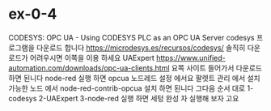 # ex-0-4
CODESYS: OPC UA - Using CODESYS PLC as an OPC UA Server
codesys 프로그램을 다운로드 합니다 https://microdesys.es/recursos/codesys/ 솔직히 다운로드가 어려우시면 이쪽을 이용 하세요
UAExpert https://www.unified-automation.com/downloads/opc-ua-clients.html 요쪽 사이트 들어가서 다운로드 하면 된니다
node-red 실행 하면 opcua 노드레드 설정 에서요 팔렛트 관리 에서 설치가능한 노드 에서 node-red-contrib-opcua 설치 하면 된니다
그다음 순서 대로 1-codesys 2-UAExpert 3-node-red 실행 하면 세텅 완성 자 실행해 보자 고요 

